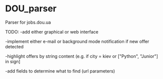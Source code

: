 # DOU_parser
Parser for jobs.dou.ua

TODO:
-add either graphical or web interface 

-implement either e-mail or background mode notification if new offer detected

-highlight offers by string content (e.g. if city = kiev or ["Python", "Junior"] in sign]

-add fields to determine what to find (url parameters)


